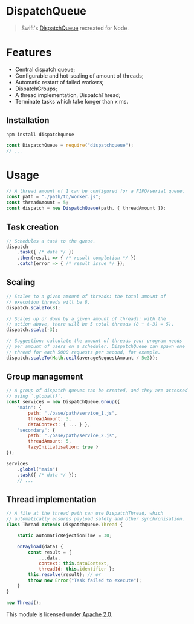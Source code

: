 
# DispatchQueue

> Swift's [DispatchQueue](https://developer.apple.com/documentation/dispatch/dispatchqueue) recreated for Node.


# Features
* Central dispatch queue;
* Configurable and hot-scaling of amount of threads;
* Automatic restart of failed workers;
* DispatchGroups;
* A thread implementation, DispatchThread;
* Terminate tasks which take longer than x ms.

## Installation
`npm install dispatchqueue`
```js
const DispatchQueue = require("dispatchqueue");
// ...
```


# Usage
```js
// A thread amount of 1 can be configured for a FIFO/serial queue.
const path = "./path/to/worker.js";
const threadAmount = 5;
const dispatch = new DispatchQueue(path, { threadAmount });
```

## Task creation
```js
// Schedules a task to the queue.
dispatch
    .task({ /* data */ })
    .then(result => { /* result completion */ })
    .catch(error => { /* result issue */ });
```

## Scaling
```js
// Scales to a given amount of threads: the total amount of
// execution threads will be 8.
dispatch.scaleTo(8);

// Scales up or down by a given amount of threads: with the
// action above, there will be 5 total threads (8 + (-3) = 5).
dispatch.scale(-3);

// Suggestion: calculate the amount of threads your program needs
// per amount of users on a scheduler. DispatchQueue can spawn one
// thread for each 5000 requests per second, for example.
dispatch.scaleTo(Math.ceil(averageRequestAmount / 5e3));
```

## Group management
```js
// A group of dispatch queues can be created, and they are accessed
// using `.global()`.
const services = new DispatchQueue.Group({
    "main": {
        path: "./base/path/service_1.js",
        threadAmount: 3,
        dataContext: { ... } },
    "secondary": {
        path: "./base/path/service_2.js",
        threadAmount: 5,
        lazyInitialisation: true }
});

services
    .global("main")
    .task({ /* data */ });
    // ...
```

## Thread implementation
```js
// A file at the thread path can use DispatchThread, which
// automatically ensures payload safety and other synchronisation.
class Thread extends DispatchQueue.Thread {

    static automaticRejectionTime = 30;

    onPayload(data) {
        const result = {
            ...data,
            context: this.dataContext,
            threadId: this.identifier };
        this.resolve(result); // or
        throw new Error("Task failed to execute");
    }
}

new Thread();
```


This module is licensed under [Apache 2.0](http://www.apache.org/licenses/LICENSE-2.0).
